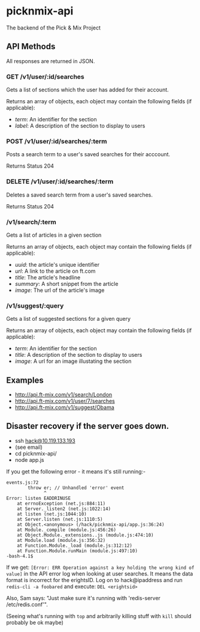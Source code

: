 picknmix-api
============

The backend of the Pick &amp; Mix Project

## API Methods

All responses are returned in JSON.

### GET /v1/user/:id/searches
Gets a list of sections which the user has added for their account.

Returns an array of objects, each object may contain the following fields (if applicable):
* *term*: An identifier for the section
* *label*: A description of the section to display to users


### POST /v1/user/:id/searches/:term
Posts a search term to a user's saved searches for their acccount.

Returns Status 204

### DELETE /v1/user/:id/searches/:term
Deletes a saved search term from a user's saved searches.

Returns Status 204

### /v1/search/:term
Gets a list of articles in a given section

Returns an array of objects, each object may contain the following fields (if applicable):
* *uuid*: the article's unique identifier
* *url*: A link to the article on ft.com
* *title*: The article's headline
* *summary*: A short snippet from the article
* *image*: The url of the article's image

### /v1/suggest/:query
Gets a list of suggested sections for a given query

Returns an array of objects, each object may contain the following fields (if applicable):
* *term*: An identifier for the section
* *title*: A description of the section to display to users
* *image*: A url for an image illustating the section



## Examples
* http://api.ft-mix.com/v1/search/London
* http://api.ft-mix.com/v1/user/7/searches
* http://api.ft-mix.com/v1/suggest/Obama

## Disaster recovery if the server goes down.

- ssh hack@10.119.133.193
- (see email)
- cd picknmix-api/
- node app.js

If you get the following error - it means it's still running:-

```
events.js:72
        throw er; // Unhandled 'error' event
              ^
Error: listen EADDRINUSE
    at errnoException (net.js:884:11)
    at Server._listen2 (net.js:1022:14)
    at listen (net.js:1044:10)
    at Server.listen (net.js:1110:5)
    at Object.<anonymous> (/hack/picknmix-api/app.js:36:24)
    at Module._compile (module.js:456:26)
    at Object.Module._extensions..js (module.js:474:10)
    at Module.load (module.js:356:32)
    at Function.Module._load (module.js:312:12)
    at Function.Module.runMain (module.js:497:10)
-bash-4.1$
```

If we get: ```[Error: ERR Operation against a key holding the wrong kind of value]``` in the API error log when looking at user searches.  It means the data format is incorrect for the erightsID.  Log on to hack@ipaddress and run `redis-cli -a foobared` and execute:  `DEL <erightsid>`

Also, Sam says: "Just make sure it's running with 'redis-server /etc/redis.conf'".

(Seeing what's running with `top` and arbitrarily killing stuff with `kill` should probably be ok maybe)
